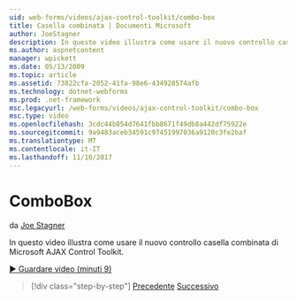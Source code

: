 ```yaml
---
uid: web-forms/videos/ajax-control-toolkit/combo-box
title: Casella combinata | Documenti Microsoft
author: JoeStagner
description: In questo video illustra come usare il nuovo controllo casella combinata di Microsoft AJAX Control Toolkit.
ms.author: aspnetcontent
manager: wpickett
ms.date: 05/13/2009
ms.topic: article
ms.assetid: 73822cfa-2052-41fa-98e6-434928574afb
ms.technology: dotnet-webforms
ms.prod: .net-framework
msc.legacyurl: /web-forms/videos/ajax-control-toolkit/combo-box
msc.type: video
ms.openlocfilehash: 3cdc44b854d7641fbb8671f49db8a442df75922e
ms.sourcegitcommit: 9a9483aceb34591c97451997036a9120c3fe2baf
ms.translationtype: MT
ms.contentlocale: it-IT
ms.lasthandoff: 11/10/2017
---
```

<a name="combo-box"></a>ComboBox
====================
da [Joe Stagner](https://github.com/JoeStagner)

In questo video illustra come usare il nuovo controllo casella combinata di Microsoft AJAX Control Toolkit.

[&#9654; Guardare video (minuti 9)](https://channel9.msdn.com/Blogs/ASP-NET-Site-Videos/combo-box)

>[!div class="step-by-step"]
[Precedente](color-picker.md)
[Successivo](editor-control.md)

